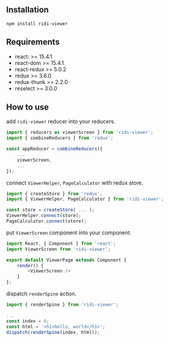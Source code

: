 

## Installation
```
npm install ridi-viewer
```

## Requirements
- react: >= 15.4.1
- react-dom >= 15.4.1
- react-redux >= 5.0.2
- redux >= 3.6.0
- redux-thunk >= 2.2.0
- reselect >= 3.0.0

## How to use

add `ridi-viewer` reducer into your reducers.
```js
import { reducers as viewerScreen } from 'ridi-viewer';
import { combineReducers } from 'redux';

const appReducer = combineReducers({
    ...
    viewerScreen,
    ...
});
```

connect `ViewerHelper`, `PageCalculator` with redux store.
```js
import { createStore } from 'redux';
import { ViewerHelper, PageCalculator } from 'ridi-viewer';

const store = createStore( ... );
ViewerHelper.connect(store);
PageCalculator.connect(store);
```

put `ViewerScreen` component into your component.
```js
import React, { Component } from 'react';
import ViewerScreen from 'ridi-viewer';

export default ViewerPage extends Component {
    render() {
        <ViewerScreen />
    }
};
```

dispatch `renderSpine` action.
```js
import { renderSpine } from 'ridi-viewer';

...
const index = 0;
const html = '<h1>hello, world</h1>';
dispatch(renderSpine(index, html));
```

